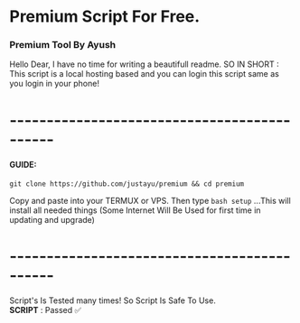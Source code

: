 # Premium Script For Free.

<h3>Premium Tool By Ayush</h3>

<p>Hello Dear, I have no time for writing a beautifull readme. SO IN SHORT : This script is a local hosting based and you can login this script same as you login in your phone!</p>
<h1>--------------------------------------------</h1>
<div>
  <h4>GUIDE:</h4>
  <code>git clone https://github.com/justayu/premium && cd premium</code>
  <p>Copy and paste into your TERMUX or VPS. Then type <code>bash setup</code> ...This will install all needed things (Some Internet Will Be Used for first time in updating and upgrade)</p>
</div>
<h1>--------------------------------------------</h1>
Script's Is Tested many times! So Script Is Safe To Use. 
<div></div>
<b>SCRIPT</b> : Passed ✅
